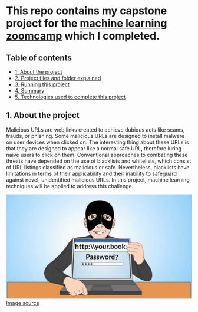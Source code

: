# This repo contains my capstone project for the [machine learning zoomcamp](https://github.com/alexeygrigorev/mlbookcamp-code/tree/master/course-zoomcamp) which I completed.



## Table of contents

- [1. About the project](#topic1)
- [2. Project files and folder explained](#topic2)
- [3. Running this project](#topic3)
- [4. Summary](#topic4)
- [5. Technologies used to complete this project](#topic5)


<h2 id="topic1"> 1. About the project</h2> 

Malicious URLs are web links created to achieve dubious acts like scams, frauds, or phishing. Some malicious URLs are designed to install malware on user devices when clicked on. The interesting thing about these URLs is that they are designed to appear like a normal safe URL, therefore luring naive users to click on them. 
Conventional approaches to combating these threats have depended on the use of blacklists and whitelists, which consist of URL listings classified as malicious or safe. Nevertheless, blacklists have limitations in terms of their applicability and their inability to safeguard against novel, unidentified malicious URLs. In this project, machine learning techniques will be applied to address this challenge.

![Phishing image](Images/maxresdefault.jpeg)
[Image source](https://www.govtech.com/blogs/lohrmann-on-cybersecurity/what-to-do-about-phishing.html)
